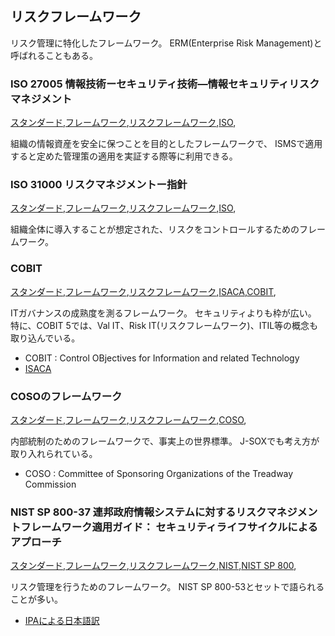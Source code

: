 ## リスクフレームワーク

リスク管理に特化したフレームワーク。
ERM(Enterprise Risk Management)と呼ばれることもある。


### ISO 27005 情報技術ーセキュリティ技術―情報セキュリティリスクマネジメント
[スタンダード](スタンダード.html),[フレームワーク](フレームワーク.html),[リスクフレームワーク](リスクフレームワーク.html),[ISO](ISO.html),

組織の情報資産を安全に保つことを目的としたフレームワークで、
ISMSで適用すると定めた管理策の適用を実証する際等に利用できる。

### ISO 31000 リスクマネジメントー指針
[スタンダード](スタンダード.html),[フレームワーク](フレームワーク.html),[リスクフレームワーク](リスクフレームワーク.html),[ISO](ISO.html),

組織全体に導入することが想定された、リスクをコントロールするためのフレームワーク。


### COBIT
[スタンダード](スタンダード.html),[フレームワーク](フレームワーク.html),[リスクフレームワーク](リスクフレームワーク.html),[ISACA](ISACA.html),[COBIT](COBIT.html),

ITガバナンスの成熟度を測るフレームワーク。
セキュリティよりも枠が広い。
特に、COBIT 5では、Val IT、Risk IT(リスクフレームワーク)、ITIL等の概念も取り込んでいる。

* COBIT : Control OBjectives for Information and related Technology
* [ISACA](https://www.isaca.org/)


### COSOのフレームワーク
[スタンダード](スタンダード.html),[フレームワーク](フレームワーク.html),[リスクフレームワーク](リスクフレームワーク.html),[COSO](COSO.html),

内部統制のためのフレームワークで、事実上の世界標準。
J-SOXでも考え方が取り入れられている。

* COSO : Committee of Sponsoring Organizations of the Treadway Commission


### NIST SP 800-37 連邦政府情報システムに対するリスクマネジメントフレームワーク適用ガイド： セキュリティライフサイクルによるアプローチ
[スタンダード](スタンダード.html),[フレームワーク](フレームワーク.html),[リスクフレームワーク](リスクフレームワーク.html),[NIST](NIST.html),[NIST SP 800](NIST_SP_800.html),

リスク管理を行うためのフレームワーク。
NIST SP 800-53とセットで語られることが多い。

* [IPAによる日本語訳](https://www.ipa.go.jp/files/000025329.pdf)

